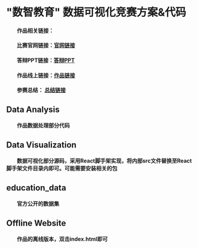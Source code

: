 # "数智教育" 数据可视化竞赛方案&代码

#### &emsp;&emsp;作品相关链接：



#### &emsp;&emsp;比赛官网链接：[官网链接](https://tianchi.aliyun.com/competition/entrance/231704/introduction?spm=5176.12281965.1006.1.835b24484p6EER)

#### &emsp;&emsp;答辩PPT链接：[答辩PPT](https://ambitionc-blog.oss-cn-hongkong.aliyuncs.com/Blog_Works/%E6%95%B0%E6%99%BA%E6%95%99%E8%82%B2%E7%AD%94%E8%BE%A9PPT.pdf)

#### &emsp;&emsp;作品线上链接：[作品链接](https://ashinzhang.github.io/work1/)

#### &emsp;&emsp;参赛总结： [总结链接]()

## Data Analysis

#### &emsp;&emsp;作品数据处理部分代码



## Data Visualization

#### &emsp;&emsp;数据可视化部分源码，采用React脚手架实现，将内部src文件替换至React脚手架文件目录内即可。可能需要安装相关的包



## education_data

#### &emsp;&emsp;官方公开的数据集



## Offline Website

#### &emsp;&emsp;作品的离线版本，双击index.html即可